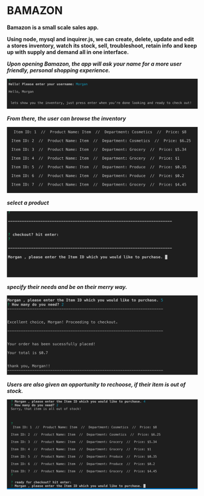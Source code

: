 # BAMAZON

**Bamazon is a small scale sales app.**

**Using node, mysql and inquirer.js, we can create, delete, update and edit a stores inventory, 
watch its stock, sell, troubleshoot, retain info and keep up with supply and demand all in one interface.**

***Upon opening Bamazon, the app will ask your name for a more user friendly, personal shopping experience.***



![img](./images/welcome.png)

***From there, the user can browse the inventory***

![img](./images/Inventory.png)

***select a product*** 

![img](./images/ItemID.png)

***specify their needs and be on their merry way.***

![img](./images/checkout.png)

***Users are also given an opportunity to rechoose, if their item is out of stock.***

![img](./images/outofstock.png)
